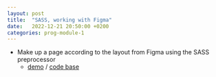 ```yaml
---
layout: post
title:  "SASS, working with Figma"
date:   2022-12-21 20:50:00 +0200
categories: prog-module-1
---
```

- Make up a page according to the layout from Figma using the SASS preprocessor
  - [demo](https://bulhakovolexii.github.io/Prog-academy-homeworks/10-lecture-homework/index.html) / [code base](https://github.com/bulhakovolexii/Prog-academy-homeworks/blob/main/10-lecture-homework/)

